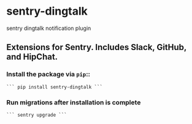 # sentry-dingtalk
sentry dingtalk notification plugin


## Extensions for Sentry. Includes Slack, GitHub, and HipChat.

### Install the package via ``pip``::

    ``` pip install sentry-dingtalk ```

### Run migrations after installation is complete

    ``` sentry upgrade ```